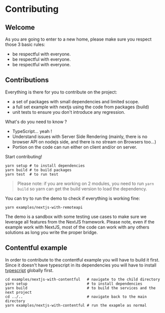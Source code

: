 # Contributing

## Welcome

As you are going to enter to a new home, please make sure you respect those 3 basic rules:

- be respectful with everyone.
- be respectful with everyone.
- be respectful with everyone.

## Contributions

Everything is there for you to contribute on the project:

- a set of packages with small dependencies and limited scope.
- a full set example with nextjs using the code from packages (build)
- unit tests to ensure you don't introduce any regression.

What's do you need to know ?

- TypeScript... yeah !
- Understand issues with Server Side Rendering (mainly, there is no browser API on nodejs side, and there is no stream on Browsers too...)
- Portion on the code can run either on client and/or on server.

Start contributing!

    yarn setup # to install dependencies
    yarn build # to build packages
    yarn test  # to run test

> Please note: if you are working on 2 modules, you need to run `yarn build` so yarn can get the build version to load the dependency.

You can try to run the demo to check if everything is working fine:

    yarn examples/nextjs-with-remoteapi

The demo is a sandbox with some testing use cases to make sure we leverage all features from the NextJS framework. Please note, even if the example work with NextJS, most of the code can work with any others solutions as long you write the proper bridge.

## Contentful example

In order to contribute to the contentful example you will have to build it first.
Since it doesn't have typescript in its dependencies you will have to install [typescript](https://www.typescriptlang.org/#download-links) globally first.

    cd examples/nextjs-with-contentful   # navigate to the child directory
    yarn setup                           # to install dependencies
    yarn build                           # to build the services and the next project
    cd ../..                             # navigate back to the main directory
    yarn examples/nextjs-with-contentful # run the exapmle as normal
